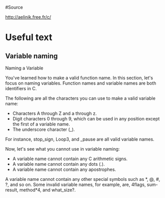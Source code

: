 #Source

http://aelinik.free.fr/c/

# Useful text

## Variable naming

Naming a Variable

You've learned how to make a valid function name. In this section, let's focus on naming variables. Function names and variable names are both identifiers in C.

The following are all the characters you can use to make a valid variable name:

* Characters A through Z and a through z.
* Digit characters 0 through 9, which can be used in any position except the first of a variable name.
* The underscore character (_).

For instance, stop_sign, Loop3, and _pause are all valid variable names.

Now, let's see what you cannot use in variable naming:

* A variable name cannot contain any C arithmetic signs.
* A variable name cannot contain any dots (.).
* A variable name cannot contain any apostrophes.

A variable name cannot contain any other special symbols such as \*, @, #, ?, and so on.
Some invalid variable names, for example, are, 4flags, sum-result, method*4, and what_size?.



